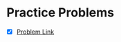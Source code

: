 # Practice Problems

- [x] [Problem Link](https://codeforces.com/group/MWSDmqGsZm/contest/219158/problem/I)

